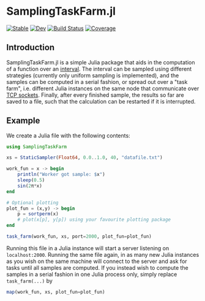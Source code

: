 # SamplingTaskFarm.jl

[![Stable](https://img.shields.io/badge/docs-stable-blue.svg)](https://jagot.github.io/SamplingTaskFarm.jl/stable)
[![Dev](https://img.shields.io/badge/docs-dev-blue.svg)](https://jagot.github.io/SamplingTaskFarm.jl/dev)
[![Build Status](https://github.com/jagot/SamplingTaskFarm.jl/workflows/CI/badge.svg)](https://github.com/jagot/SamplingTaskFarm.jl/actions)
[![Coverage](https://codecov.io/gh/jagot/SamplingTaskFarm.jl/branch/master/graph/badge.svg)](https://codecov.io/gh/jagot/SamplingTaskFarm.jl)

## Introduction

SamplingTaskFarm.jl is a simple Julia package that aids in the
computation of a function over an
[interval](https://github.com/JuliaMath/IntervalSets.jl). The interval
can be sampled using different strategies (currently only uniform
sampling is implemented), and the samples can be computed in a serial
fashion, or spread out over a "task farm", i.e. different Julia
instances on the same node that communicate over [TCP
sockets](https://docs.julialang.org/en/v1/manual/networking-and-streams/#A-simple-TCP-example). Finally,
after every finished sample, the results so far are saved to a file,
such that the calculation can be restarted if it is interrupted.

## Example

We create a Julia file with the following contents:

```julia
using SamplingTaskFarm

xs = StaticSampler(Float64, 0.0..1.0, 40, "datafile.txt")

work_fun = x -> begin
    println("Worker got sample: $x")
    sleep(0.5)
    sin(2π*x)
end

# Optional plotting
plot_fun = (x,y) -> begin
    p = sortperm(x)
    # plot(x[p], y[p]) using your favourite plotting package
end

task_farm(work_fun, xs, port=2000, plot_fun=plot_fun)
```

Running this file in a Julia instance will start a server listening on
`localhost:2000`. Running the same file again, in as many new Julia
instances as you wish on the same machine will connect to the server
and ask for tasks until all samples are computed. If you instead wish
to compute the samples in a serial fashion in one Julia process only,
simply replace `task_farm(...)` by

```julia
map(work_fun, xs, plot_fun=plot_fun)
```

